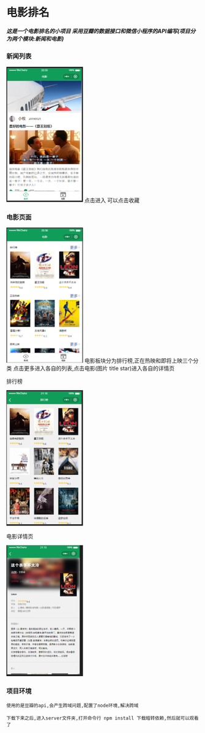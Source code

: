 # 电影排名

##### 这是一个电影排名的小项目 采用豆瓣的数据接口和微信小程序的API编写(项目分为两个模块:新闻和电影)

### 新闻列表
<img src="/images/readme/xw.png" width="200px">
点击进入  可以点击收藏

### 电影页面

<img src="/images/readme/dy.png"  width="200px">
电影板块分为排行榜,正在热映和即将上映三个分类
点击更多进入各自的列表,点击电影(图片 title star)进入各自的详情页

排行榜

<img src="/images/readme/phb.png" width="200px">

电影详情页

<img src="/images/readme/dyxq.png" width="200px">

### 项目环境
    使用的是豆瓣的api,会产生跨域问题,配置了node环境,解决跨域

    下载下来之后,进入server文件夹,打开命令行 npm install 下载暗转依赖,然后就可以观看了